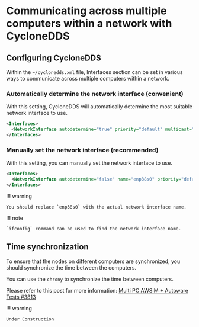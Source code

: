 # Communicating across multiple computers within a network with CycloneDDS

## Configuring CycloneDDS

Within the `~/cyclonedds.xml` file, Interfaces section can be set in various ways to communicate across multiple computers within a network.

### Automatically determine the network interface (convenient)

With this setting, CycloneDDS will automatically determine the most suitable network interface to use.

```xml
<Interfaces>
  <NetworkInterface autodetermine="true" priority="default" multicast="default" />
</Interfaces>
```

### Manually set the network interface (recommended)

With this setting, you can manually set the network interface to use.

```xml
<Interfaces>
  <NetworkInterface autodetermine="false" name="enp38s0" priority="default" multicast="default" />
</Interfaces>
```

!!! warning

    You should replace `enp38s0` with the actual network interface name.

!!! note

    `ifconfig` command can be used to find the network interface name.

## Time synchronization

To ensure that the nodes on different computers are synchronized, you should synchronize the time between the computers.

You can use the `chrony` to synchronize the time between computers.

Please refer to this post for more information: [Multi PC AWSIM + Autoware Tests #3813](https://github.com/orgs/autowarefoundation/discussions/3813)

!!! warning

    Under Construction
